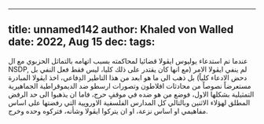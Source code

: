 
---
title: unnamed142
author: Khaled von Walled
date: 2022, Aug 15 
dec:
tags:
---

عندما تم استدعاء يوليوس ايڤولا قضائيا لمحاكمته بسبب اتهامه بالتماثل الحزبوي مع ال NSDP, لم ينفي ايڤولا الامر (مع انها كان يقتدر على ذلك كليا، ليس فقط فعل النفي بل دحض الادعاء كلياً) بل ذهب الى ما هو ابعد من هذا التاطير الدِفاعي، اخذ ايڤولا المبادرة مستعرضاً نصوصاً من محادثات افلاطون وتصورات ارسطو ضد الديموقراطية الجماهيرية التمثيلية بشكلها الاول، فوضع من هو ضده في موقفٍ حرج، فاما ان يذهبوا الى حد الرفض المطلق لهؤلاء الاثنين وبالتالي كل المدارس الفلسفية الاوروپية التي رفضتها على اساس مفاهيمي او اساس نزعة، او ان يتركوا ايڤولا وشأنه، فتركوه وحده وخرج.

